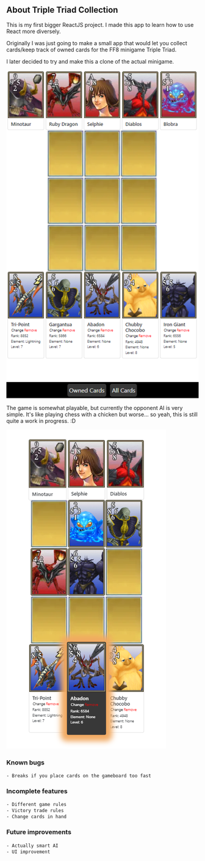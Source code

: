 ## About Triple Triad Collection

This is my first bigger ReactJS project. I made this app to learn how to use React more diversely.

Originally I was just going to make a small app that would let you collect cards/keep track of owned cards for the FF8 minigame Triple Triad. 

I later decided to try and make this a clone of the actual minigame.

![img.png](img.png)

The game is somewhat playable, but currently the opponent AI is very simple. It's like playing chess with a chicken but worse... so yeah, this is still quite a work in progress. :D

![img_2.png](img_2.png)


### Known bugs
```
- Breaks if you place cards on the gameboard too fast
```

### Incomplete features
```
- Different game rules
- Victory trade rules
- Change cards in hand
```
### Future improvements
```
- Actually smart AI
- UI improvement
```

